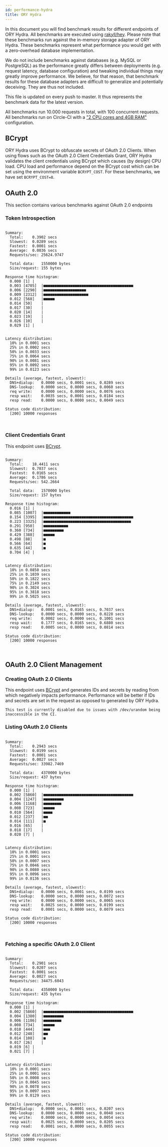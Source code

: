 ```yaml
---
id: performance-hydra
title: ORY Hydra
---
```


In this document you will find benchmark results for different endpoints of ORY Hydra. All benchmarks are executed
using [rakyll/hey](https://github.com/rakyll/hey). Please note that these benchmarks run against the in-memory storage
adapter of ORY Hydra. These benchmarks represent what performance you would get with a zero-overhead database implementation.

We do not include benchmarks against databases (e.g. MySQL or PostgreSQL) as the performance greatly differs between
deployments (e.g. request latency, database configuration) and tweaking individual things may greatly improve performance.
We believe, for that reason, that benchmark results for these database adapters are difficult to generalize and potentially
deceiving. They are thus not included.

This file is updated on every push to master. It thus represents the benchmark data for the latest version.

All benchmarks run 10.000 requests in total, with 100 concurrent requests. All benchmarks run on Circle-CI with a
["2 CPU cores and 4GB RAM"](https://support.circleci.com/hc/en-us/articles/360000489307-Why-do-my-tests-take-longer-to-run-on-CircleCI-than-locally-)
configuration.

## BCrypt

ORY Hydra uses BCrypt to obfuscate secrets of OAuth 2.0 Clients. When using flows such as the OAuth 2.0 Client Credentials
Grant, ORY Hydra validates the client credentials using BCrypt which causes (by design) CPU load. CPU load and performance
depend on the BCrypt cost which can be set using the environment variable `BCRYPT_COST`. For these benchmarks,
we have set `BCRYPT_COST=8`.

## OAuth 2.0

This section contains various benchmarks against OAuth 2.0 endpoints

### Token Introspection

```

Summary:
  Total:	0.3902 secs
  Slowest:	0.0289 secs
  Fastest:	0.0001 secs
  Average:	0.0036 secs
  Requests/sec:	25624.9747
  
  Total data:	1550000 bytes
  Size/request:	155 bytes

Response time histogram:
  0.000 [1]	|
  0.003 [4705]	|■■■■■■■■■■■■■■■■■■■■■■■■■■■■■■■■■■■■■■■■
  0.006 [2290]	|■■■■■■■■■■■■■■■■■■■
  0.009 [2312]	|■■■■■■■■■■■■■■■■■■■■
  0.012 [568]	|■■■■■
  0.014 [50]	|
  0.017 [30]	|
  0.020 [14]	|
  0.023 [19]	|
  0.026 [10]	|
  0.029 [1]	|


Latency distribution:
  10% in 0.0001 secs
  25% in 0.0002 secs
  50% in 0.0033 secs
  75% in 0.0064 secs
  90% in 0.0081 secs
  95% in 0.0092 secs
  99% in 0.0123 secs

Details (average, fastest, slowest):
  DNS+dialup:	0.0000 secs, 0.0001 secs, 0.0289 secs
  DNS-lookup:	0.0000 secs, 0.0000 secs, 0.0060 secs
  req write:	0.0000 secs, 0.0000 secs, 0.0076 secs
  resp wait:	0.0035 secs, 0.0001 secs, 0.0184 secs
  resp read:	0.0000 secs, 0.0000 secs, 0.0049 secs

Status code distribution:
  [200]	10000 responses



```

### Client Credentials Grant

This endpoint uses [BCrypt](#bcrypt).

```

Summary:
  Total:	18.4411 secs
  Slowest:	0.7037 secs
  Fastest:	0.0165 secs
  Average:	0.1786 secs
  Requests/sec:	542.2664
  
  Total data:	1570000 bytes
  Size/request:	157 bytes

Response time histogram:
  0.016 [1]	|
  0.085 [1007]	|■■■■■■■■■■■■
  0.154 [3395]	|■■■■■■■■■■■■■■■■■■■■■■■■■■■■■■■■■■■■■■■■
  0.223 [3325]	|■■■■■■■■■■■■■■■■■■■■■■■■■■■■■■■■■■■■■■■
  0.291 [950]	|■■■■■■■■■■■
  0.360 [734]	|■■■■■■■■■
  0.429 [388]	|■■■■■
  0.498 [88]	|■
  0.566 [64]	|■
  0.635 [44]	|■
  0.704 [4]	|


Latency distribution:
  10% in 0.0850 secs
  25% in 0.1039 secs
  50% in 0.1822 secs
  75% in 0.2149 secs
  90% in 0.3024 secs
  95% in 0.3818 secs
  99% in 0.5025 secs

Details (average, fastest, slowest):
  DNS+dialup:	0.0001 secs, 0.0165 secs, 0.7037 secs
  DNS-lookup:	0.0000 secs, 0.0000 secs, 0.0228 secs
  req write:	0.0002 secs, 0.0000 secs, 0.1001 secs
  resp wait:	0.1777 secs, 0.0165 secs, 0.6880 secs
  resp read:	0.0005 secs, 0.0000 secs, 0.0814 secs

Status code distribution:
  [200]	10000 responses



```

## OAuth 2.0 Client Management

### Creating OAuth 2.0 Clients

This endpoint uses [BCrypt](#bcrypt) and generates IDs and secrets by reading from  which negatively impacts
performance. Performance will be better if IDs and secrets are set in the request as opposed to generated by ORY Hydra.

```
This test is currently disabled due to issues with /dev/urandom being inaccessible in the CI.
```

### Listing OAuth 2.0 Clients

```

Summary:
  Total:	0.2943 secs
  Slowest:	0.0199 secs
  Fastest:	0.0001 secs
  Average:	0.0027 secs
  Requests/sec:	33982.7469
  
  Total data:	4370000 bytes
  Size/request:	437 bytes

Response time histogram:
  0.000 [1]	|
  0.002 [5860]	|■■■■■■■■■■■■■■■■■■■■■■■■■■■■■■■■■■■■■■■■
  0.004 [1247]	|■■■■■■■■■
  0.006 [1168]	|■■■■■■■■
  0.008 [723]	|■■■■■
  0.010 [564]	|■■■■
  0.012 [237]	|■■
  0.014 [111]	|■
  0.016 [65]	|
  0.018 [17]	|
  0.020 [7]	|


Latency distribution:
  10% in 0.0001 secs
  25% in 0.0001 secs
  50% in 0.0007 secs
  75% in 0.0046 secs
  90% in 0.0080 secs
  95% in 0.0096 secs
  99% in 0.0136 secs

Details (average, fastest, slowest):
  DNS+dialup:	0.0000 secs, 0.0001 secs, 0.0199 secs
  DNS-lookup:	0.0000 secs, 0.0000 secs, 0.0072 secs
  req write:	0.0000 secs, 0.0000 secs, 0.0065 secs
  resp wait:	0.0025 secs, 0.0000 secs, 0.0199 secs
  resp read:	0.0001 secs, 0.0000 secs, 0.0079 secs

Status code distribution:
  [200]	10000 responses



```

### Fetching a specific OAuth 2.0 Client

```

Summary:
  Total:	0.2901 secs
  Slowest:	0.0207 secs
  Fastest:	0.0001 secs
  Average:	0.0027 secs
  Requests/sec:	34475.6043
  
  Total data:	4350000 bytes
  Size/request:	435 bytes

Response time histogram:
  0.000 [1]	|
  0.002 [5860]	|■■■■■■■■■■■■■■■■■■■■■■■■■■■■■■■■■■■■■■■■
  0.004 [1380]	|■■■■■■■■■
  0.006 [1186]	|■■■■■■■■
  0.008 [734]	|■■■■■
  0.010 [444]	|■■■
  0.012 [248]	|■■
  0.014 [108]	|■
  0.017 [26]	|
  0.019 [6]	|
  0.021 [7]	|


Latency distribution:
  10% in 0.0001 secs
  25% in 0.0001 secs
  50% in 0.0008 secs
  75% in 0.0045 secs
  90% in 0.0078 secs
  95% in 0.0097 secs
  99% in 0.0129 secs

Details (average, fastest, slowest):
  DNS+dialup:	0.0000 secs, 0.0001 secs, 0.0207 secs
  DNS-lookup:	0.0000 secs, 0.0000 secs, 0.0048 secs
  req write:	0.0000 secs, 0.0000 secs, 0.0054 secs
  resp wait:	0.0025 secs, 0.0000 secs, 0.0205 secs
  resp read:	0.0001 secs, 0.0000 secs, 0.0055 secs

Status code distribution:
  [200]	10000 responses



```
